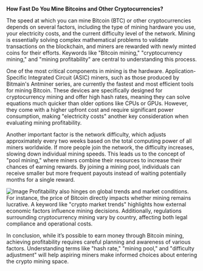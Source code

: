 **How Fast Do You Mine Bitcoins and Other Cryptocurrencies?**

The speed at which you can mine Bitcoin (BTC) or other cryptocurrencies depends on several factors, including the type of mining hardware you use, your electricity costs, and the current difficulty level of the network. Mining is essentially solving complex mathematical problems to validate transactions on the blockchain, and miners are rewarded with newly minted coins for their efforts. Keywords like "Bitcoin mining," "cryptocurrency mining," and "mining profitability" are central to understanding this process.

One of the most critical components in mining is the hardware. Application-Specific Integrated Circuit (ASIC) miners, such as those produced by Bitmain's Antminer series, are currently the fastest and most efficient tools for mining Bitcoin. These devices are specifically designed for cryptocurrency mining and offer high hash rates, meaning they can solve equations much quicker than older options like CPUs or GPUs. However, they come with a higher upfront cost and require significant power consumption, making "electricity costs" another key consideration when evaluating mining profitability.

Another important factor is the network difficulty, which adjusts approximately every two weeks based on the total computing power of all miners worldwide. If more people join the network, the difficulty increases, slowing down individual mining speeds. This leads us to the concept of "pool mining," where miners combine their resources to increase their chances of earning rewards. By joining a mining pool, individuals can receive smaller but more frequent payouts instead of waiting potentially months for a single reward.


![Image](https://github.com/user-attachments/assets/31692037-0104-4703-abd1-696b6a7dd41b)
Profitability also hinges on global trends and market conditions. For instance, the price of Bitcoin directly impacts whether mining remains lucrative. A keyword like "crypto market trends" highlights how external economic factors influence mining decisions. Additionally, regulations surrounding cryptocurrency mining vary by country, affecting both legal compliance and operational costs.

In conclusion, while it’s possible to earn money through Bitcoin mining, achieving profitability requires careful planning and awareness of various factors. Understanding terms like "hash rate," "mining pool," and "difficulty adjustment" will help aspiring miners make informed choices about entering the crypto mining space.